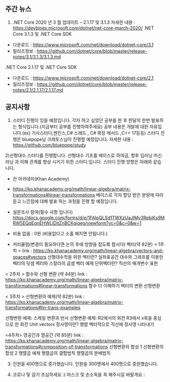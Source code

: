 ## 주간 뉴스 

1) .NET Core 2020 년 3 월 업데이트 – 2.1.17 및 3.1.3
자세한 내용 : https://devblogs.microsoft.com/dotnet/net-core-march-2020/
.NET Core 3.1.3 및 .NET Core SDK
- 다운로드 : https://www.microsoft.com/net/download/dotnet-core/3.1
- 릴리즈정보 : https://github.com/dotnet/core/blob/master/release-notes/3.1/3.1.3/3.1.3.md

.NET Core 2.1.17 및 .NET Core SDK
- 다운로드 : https://www.microsoft.com/net/download/dotnet-core/2.1
- 릴리즈정보 : https://github.com/dotnet/core/blob/master/release-notes/2.1/2.1.17/2.1.17.md


## 공지사항

1) 스터디 진행이 있을 예정입니다.
각자 하고 싶었던 공부를 한 후 한달의 한번 발표하는 형식입니다.(지금부터 공부를 진행하여주세요)
공부 내용은 개발에 대한 자유입니다.(ex) 기사스터디,젠킨스,C# 스레드 , C# 확장 메서드 ,C++ 17등등)
스터디 진행은 bluepope님 크레토스님이 진행할 예정입니다.
자세한 내용 : https://github.com/bluepope/study

2)선형대수 스터디를 진행합니다.
선형대수 기초를 베이스로 하여금, 향후 딥러닝 머신러닝 과 이해 관계를 향상 시키기  위한 스터디 입니다.
스터디  진행 방향은 아래와 같습니다.
* 칸 아카데미(Khan Academy) 
- https://ko.khanacademy.org/math/linear-algebra/matrix-transformations#linear-transformations
  베이스로 각자 할당 받은 분량에 따라 듣고 느낀점에 대해 발표 하는 과정을 진행 할 예정입니다.

* 설문조사 참여(필수 사항 입니다)
https://docs.google.com/forms/d/e/1FAIpQLSd1TWXzUaJlMy3RebiKs9MRW5EQqEqnEHWLlDitZnBCKgigeg/viewform?vc=0&c=0&w=1

* 비용 없음 : 0원 (비용없다고 소홀 해지면 안됩니다.)


* 커리큘럼(변경이 필요하다면 논의 후에 방향을 잡도록 합시다)
벡터(약 82분)
< 1주차 >
link : https://ko.khanacademy.org/math/linear-algebra/vectors-and-spaces#vectors
선형대수학을 위한 벡터란?
실좌표공간
대수와 그래프를 이용한 벡터의 덧셈
벡터와 스칼라의 곱셈
벡터 예제
단위벡터란?
직선의 매개변수 표현

< 2주차 >
함수와 선형 변환 (약 44분)
link : https://ko.khanacademy.org/math/linear-algebra/matrix-transformations#linear-transformations
함수 더 이해하기
벡터의 변환
선형변환

< 3주차 >
선형변환의 예제(약 82분)
link : https://ko.khanacademy.org/math/linear-algebra/matrix-transformations#lin-trans-examples
 
선형변환 예제: 스케일 변환과 반사
선형변환 예제: R2에서의 회전
R3에서 x축을 중심으로 한 회전
Unit vectors
정사영이란?
행렬 벡터적으로 직선에 정사영 나타내기

<4주차>
영공간과 열공간 (약 85분)
link : https://ko.khanacademy.org/math/linear-algebra/matrix-transformations#composition-of-transformations
선형변환의 합성 1
선형변환의 합성 2
행렬곱 예제
행렬곱의 결합법칙
행렬곱의 분배법칙

3) 인원을 400명으로 증가했습니다.
인원을 300명에서 400명으로 증원했습니다.

4) 코로나 및 감기 조심하세요 :)
마스크 및 손소독을 꼭 해주시길 바랄게요 :
